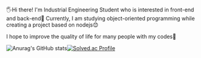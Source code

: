 🖐️Hi there! I'm Industrial Engineering Student who is interested in front-end and back-end🚀
Currently, I am studying object-oriented programming while creating a project based on nodejs😊

I hope to improve the quality of life for many people with my codes🫡

![Anurag's GitHub stats](https://github-readme-stats.vercel.app/api?username=flowersun99&show_icons=true&theme=radical)[![Solved.ac Profile](http://mazassumnida.wtf/api/generate_badge?boj=jean8291)](https://solved.ac/jean8291) 
